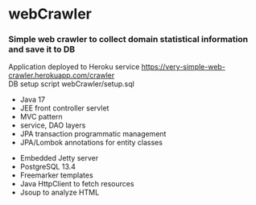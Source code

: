 # webCrawler
<h3>Simple web crawler to collect domain statistical information and save it to DB</h3>

Application deployed to Heroku service
https://very-simple-web-crawler.herokuapp.com/crawler
<br>
DB setup script webCrawler/setup.sql
<ul>
<li>Java 17</li>
<li>JEE front controller servlet</li>
<li>MVC pattern</li>
<li>service, DAO layers</li>
<li>JPA transaction programmatic management</li>
<li>JPA/Lombok annotations for entity classes</li>
</ul>
<ul>
<li>Embedded Jetty server</li>
<li>PostgreSQL 13.4</li>
<li>Freemarker templates</li>
<li>Java HttpClient to fetch resources</li>
<li>Jsoup to analyze HTML</li>
</ul>
